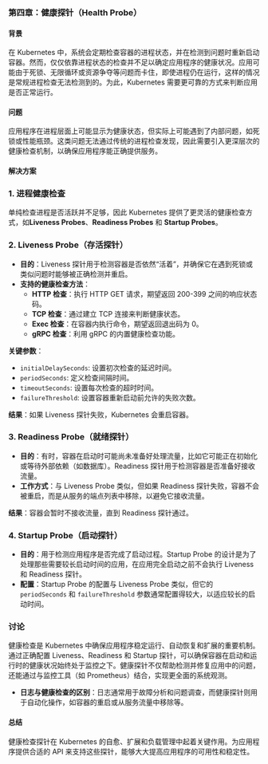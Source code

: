 ### 第四章：健康探针（Health Probe）

#### 背景
在 Kubernetes 中，系统会定期检查容器的进程状态，并在检测到问题时重新启动容器。然而，仅仅依靠进程状态的检查并不足以确定应用程序的健康状况。应用可能由于死锁、无限循环或资源争夺等问题而卡住，即使进程仍在运行，这样的情况是常规进程检查无法检测到的。为此，Kubernetes 需要更可靠的方式来判断应用是否正常运行。

#### 问题
应用程序在进程层面上可能显示为健康状态，但实际上可能遇到了内部问题，如死锁或性能瓶颈。这类问题无法通过传统的进程检查发现，因此需要引入更深层次的健康检查机制，以确保应用程序能正确提供服务。

#### 解决方案

### 1. **进程健康检查**
   单纯检查进程是否活跃并不足够，因此 Kubernetes 提供了更灵活的健康检查方式，如**Liveness Probes**、**Readiness Probes** 和 **Startup Probes**。

### 2. **Liveness Probe（存活探针）**
   - **目的**：Liveness 探针用于检测容器是否依然“活着”，并确保它在遇到死锁或类似问题时能够被正确检测并重启。
   - **支持的健康检查方法**：
     - **HTTP 检查**：执行 HTTP GET 请求，期望返回 200-399 之间的响应状态码。
     - **TCP 检查**：通过建立 TCP 连接来判断健康状态。
     - **Exec 检查**：在容器内执行命令，期望返回退出码为 0。
     - **gRPC 检查**：利用 gRPC 的内置健康检查功能。

   **关键参数**：
   - `initialDelaySeconds`: 设置初次检查的延迟时间。
   - `periodSeconds`: 定义检查间隔时间。
   - `timeoutSeconds`: 设置每次检查的超时时间。
   - `failureThreshold`: 设置容器重新启动前允许的失败次数。

   **结果**：如果 Liveness 探针失败，Kubernetes 会重启容器。

### 3. **Readiness Probe（就绪探针）**
   - **目的**：有时，容器在启动时可能尚未准备好处理流量，比如它可能正在初始化或等待外部依赖（如数据库）。Readiness 探针用于检测容器是否准备好接收流量。
   - **工作方式**：与 Liveness Probe 类似，但如果 Readiness 探针失败，容器不会被重启，而是从服务的端点列表中移除，以避免它接收流量。

   **结果**：容器会暂时不接收流量，直到 Readiness 探针通过。

### 4. **Startup Probe（启动探针）**
   - **目的**：用于检测应用程序是否完成了启动过程。Startup Probe 的设计是为了处理那些需要较长启动时间的应用，在应用完全启动之前不会执行 Liveness 和 Readiness 探针。
   - **配置**：Startup Probe 的配置与 Liveness Probe 类似，但它的 `periodSeconds` 和 `failureThreshold` 参数通常配置得较大，以适应较长的启动时间。

### 讨论
健康检查是 Kubernetes 中确保应用程序稳定运行、自动恢复和扩展的重要机制。通过正确配置 Liveness、Readiness 和 Startup 探针，可以确保容器在启动和运行时的健康状况始终处于监控之下。健康探针不仅帮助检测并修复应用中的问题，还能通过与监控工具（如 Prometheus）结合，实现更全面的系统观测。

- **日志与健康检查的区别**：日志通常用于故障分析和问题调查，而健康探针则用于自动化操作，如容器的重启或从服务流量中移除等。

#### 总结
健康检查探针在 Kubernetes 的自愈、扩展和负载管理中起着关键作用。为应用程序提供合适的 API 来支持这些探针，能够大大提高应用程序的可用性和稳定性。
